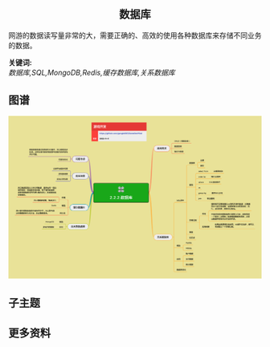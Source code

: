 <h2 align="center">数据库</h2>
<p>
网游的数据读写量非常的大，需要正确的、高效的使用各种数据库来存储不同业务的数据。
</p>

**关键词:**<br/>
*数据库,SQL,MongoDB,Redis,缓存数据库,关系数据库*

## 图谱
![图片加载中...](../exports/2.2.2.数据库.png?raw=true)

## 子主题

## 更多资料